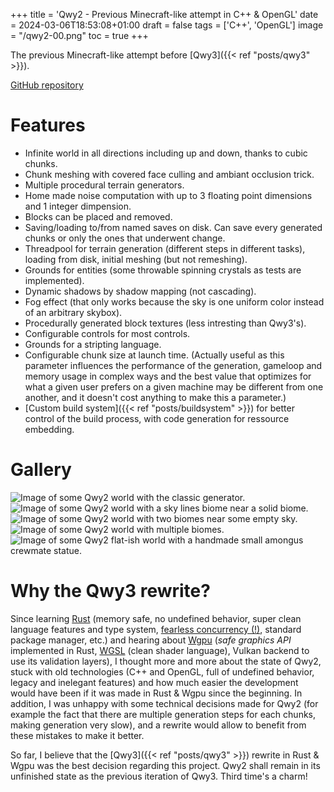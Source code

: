 +++
title = 'Qwy2 - Previous Minecraft-like attempt in C++ & OpenGL'
date = 2024-03-06T18:53:08+01:00
draft = false
tags = ['C++', 'OpenGL']
image = "/qwy2-00.png"
toc = true
+++

The previous Minecraft-like attempt before [Qwy3]({{< ref "posts/qwy3" >}}).

[GitHub repository](https://github.com/anima-libera/qwy2)

# Features

- Infinite world in all directions including up and down, thanks to cubic chunks.
- Chunk meshing with covered face culling and ambiant occlusion trick.
- Multiple procedural terrain generators.
- Home made noise computation with up to 3 floating point dimensions and 1 integer dimpension.
- Blocks can be placed and removed.
- Saving/loading to/from named saves on disk. Can save every generated chunks or only the ones that underwent change.
- Threadpool for terrain generation (different steps in different tasks), loading from disk, initial meshing (but not remeshing).
- Grounds for entities (some throwable spinning crystals as tests are implemented).
- Dynamic shadows by shadow mapping (not cascading).
- Fog effect (that only works because the sky is one uniform color instead of an arbitrary skybox).
- Procedurally generated block textures (less intresting than Qwy3's).
- Configurable controls for most controls.
- Grounds for a stripting language.
- Configurable chunk size at launch time. (Actually useful as this parameter influences the performance of the generation, gameloop and memory usage in complex ways and the best value that optimizes for what a given user prefers on a given machine may be different from one another, and it doesn't cost anything to make this a parameter.)
- [Custom build system]({{< ref "posts/buildsystem" >}}) for better control of the build process, with code generation for ressource embedding.

# Gallery

![Image of some Qwy2 world with the classic generator.](/qwy2-01.png)
![Image of some Qwy2 world with a sky lines biome near a solid biome.](/qwy2-02.png)
![Image of some Qwy2 world with two biomes near some empty sky.](/qwy2-03.png)
![Image of some Qwy2 world with multiple biomes.](/qwy2-04.png)
![Image of some Qwy2 flat-ish world with a handmade small amongus crewmate statue.](/qwy2-05.png)

# Why the Qwy3 rewrite?

Since learning [Rust](https://www.rust-lang.org/) (memory safe, no undefined behavior, super clean language features and type system, [fearless concurrency (!)](https://doc.rust-lang.org/book/ch16-00-concurrency.html), standard package manager, etc.) and hearing about [Wgpu](https://wgpu.rs/) (*safe graphics API* implemented in Rust, [WGSL](https://www.w3.org/TR/WGSL/) (clean shader language), Vulkan backend to use its validation layers), I thought more and more about the state of Qwy2, stuck with old technologies (C++ and OpenGL, full of undefined behavior, legacy and inelegant features) and how much easier the development would have been if it was made in Rust & Wgpu since the beginning. In addition, I was unhappy with some technical decisions made for Qwy2 (for example the fact that there are multiple generation steps for each chunks, making generation very slow), and a rewrite would allow to benefit from these mistakes to make it better.

So far, I believe that the [Qwy3]({{< ref "posts/qwy3" >}}) rewrite in Rust & Wgpu was the best decision regarding this project. Qwy2 shall remain in its unfinished state as the previous iteration of Qwy3. Third time's a charm!
